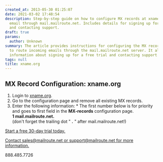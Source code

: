 ```yaml
---
created_at: 2013-05-30 01:25:07
date: 2021-03-02 17:48:54
description: Step-by-step guide on how to configure MX records at xname.org to route
  email through mail.mailroute.net. Includes details for signing up for a free trial
  and contacting support.
draft: true
params:
  author: Unknown
summary: The article provides instructions for configuring the MX record at xname.org
  to route incoming emails through the mail.mailroute.net server. It also includes
  information about signing up for a free trial and contacting support.
tags: null
title: xname.org
---
```



## MX Record Configuration: xname.org

  1. Login to [xname.org](http://xname.org/).
  2. Go to the configuration page and remove all existing MX records.
  3. Enter the following information:
    * The first number below is for priority and goes to first field in the **MX-records** configuration page.  
 **1 mail.mailroute.net.**  
(don't forget the trailing dot " **.** " after mail.mailroute.net!)

[Start a free 30-day trial today. ](http://mailroute.net/signup.html)

[Contact sales@mailroute.net or support@mailroute.net for more information.
](http://mailroute.net/signup.html)

888.485.7726

